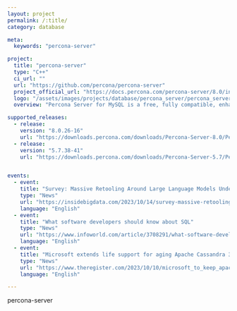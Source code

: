 ```yaml
---
layout: project
permalink: /:title/
category: database

meta:
  keywords: "percona-server"

project:
  title: "percona-server"
  type: "C++"
  ci_url: ""
  url: "https://github.com/percona/percona-server"
  project_official_url: "https://docs.percona.com/percona-server/8.0/index.html"
  logo: "/assets/images/projects/database/percona_server/percona_server_logo.jpg"
  overview: "Percona Server for MySQL is a free, fully compatible, enhanced, and open source drop-in replacement for any MySQL database. It provides superior performance, scalability, and instrumentation."

supported_releases:
  - release:
    version: "8.0.26-16"
    url: "https://downloads.percona.com/downloads/Percona-Server-8.0/Percona-Server-8.0.26-16/binary/tarball/Percona-Server-8.0.26-16-Linux.x86_64.glibc2.12.tar.gz"
  - release:
    version: "5.7.38-41"
    url: "https://downloads.percona.com/downloads/Percona-Server-5.7/Percona-Server-5.7.38-41/binary/debian/buster/x86_64/Percona-Server-5.7.38-41-rda46e5474f9-buster-x86_64-bundle.tar"


events:
  - event:
    title: "Survey: Massive Retooling Around Large Language Models Underway"
    type: "News"
    url: "https://insidebigdata.com/2023/10/14/survey-massive-retooling-around-large-language-models-underway/"
    language: "English"
  - event:
    title: "What software developers should know about SQL"
    type: "News"
    url: "https://www.infoworld.com/article/3708291/what-software-developers-should-know-about-sql.html"
    language: "English"
  - event:
    title: "Microsoft extends life support for aging Apache Cassandra 3.11 database"
    type: "News"
    url: "https://www.theregister.com/2023/10/10/microsoft_to_keep_apache_cassandra/"
    language: "English"

---
```


<p>percona-server</p>
